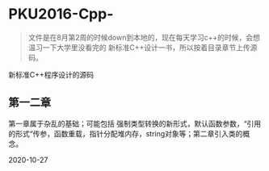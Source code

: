 # PKU2016-Cpp-
> 文件是在8月第2周的时候down到本地的，现在每天学习c++的时候，会想温习一下大学里没看完的 新标准C++设计一书，所以按着目录章节上传源码。

新标准C++程序设计的源码

## 第一二章
第一章属于杂乱的基础；可能包括 强制类型转换的新形式，默认函数参数，“引用的形式“传参，函数重载，指针分配堆内存，string对象等；第二章引入类的概念。

2020-10-27
